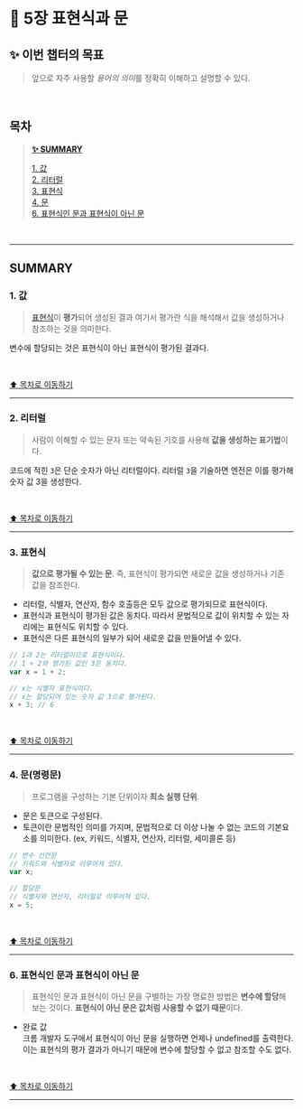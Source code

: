# 📒 5장 표현식과 문

## ✨ 이번 챕터의 목표

> 앞으로 자주 사용할 *용어의 의미*를 정확히 이해하고 설명할 수 있다.

<br/>

## 목차

> [**✨ SUMMARY**](#summary)
>
> [1. 값](#1-값)  
>  [2. 리터럴](#2-리터럴)  
>  [3. 표현식](#3-표현식)  
>  [4. 문](#4-문명령문)  
>  [6. 표현식인 문과 표현식이 아닌 문](#6-표현식인-문과-표현식이-아닌-문)

<br/>

---

## SUMMARY

### 1. 값

> [표현식](#3-표현식)이 **평가**되어 생성된 결과
> 여기서 평가란 식을 해석해서 값을 생성하거나 참조하는 것을 의미한다.

변수에 할당되는 것은 표현식이 아닌 표현식이 평가된 결과다.

<br/>

[⬆️ 목차로 이동하기](#목차)

---

### 2. 리터럴

> 사람이 이해할 수 있는 문자 또는 약속된 기호를 사용해 **값을 생성하는 표기법**이다.

코드에 적힌 `3`은 단순 숫자가 아닌 리터럴이다. 리터럴 `3`을 기술하면 엔전은 이를 평가해 숫자 값 3을 생성한다.

<br/>

[⬆️ 목차로 이동하기](#목차)

---

### 3. 표현식

> **값으로 평가될 수 있는 문**. 즉, 표현식이 평가되면 새로운 값을 생성하거나 기존 값을 참조한다.

- 리터럴, 식별자, 연산자, 함수 호출등은 모두 값으로 평가되므로 표현식이다.
- 표현식과 표현식이 평가된 값은 동치다. 따라서 문법적으로 값이 위치할 수 있는 자리에는 표현식도 위치할 수 있다.
- 표현식은 다른 표현식의 일부가 되어 새로운 값을 만들어낼 수 있다.

```js
// 1과 2는 리터럴이므로 표현식이다.
// 1 + 2와 평가된 값인 3은 동치다.
var x = 1 + 2;

// x는 식별자 표현식이다.
// x는 할당되어 있는 숫자 값 3으로 평가된다.
x + 3; // 6
```

<br/>

[⬆️ 목차로 이동하기](#목차)

---

### 4. 문(명령문)

> 프로그램을 구성하는 기본 단위이자 **최소 실행 단위**.

- 문은 토큰으로 구성된다.
- 토큰이란 문법적인 의미를 가지며, 문법적으로 더 이상 나눌 수 없는 코드의 기본요소를 의미한다. (ex, 키워드, 식별자, 연산자, 리터럴, 세미콜론 등)

```js
// 변수 선언문
// 키워드와 식별자로 이루어져 있다.
var x;

// 할당문
// 식별자와 연산자, 리터럴로 이루어져 있다.
x = 5;
```

<br/>

[⬆️ 목차로 이동하기](#목차)

---

### 6. 표현식인 문과 표현식이 아닌 문

> 표현식인 문과 표현식이 아닌 문을 구별하는 가장 명료한 방법은 **변수에 할당**해 보는 것이다.
> **표현식이 아닌 문은 값처럼 사용할 수 없기 때문**이다.

- 완료 값  
  크롬 개발자 도구에서 표현식이 아닌 문을 실행하면 언제나 undefined를 출력한다. 이는 표현식의 평가 결과가 아니기 때문에 변수에 할당할 수 없고 참조할 수도 없다.

<br/>

[⬆️ 목차로 이동하기](#목차)

---
